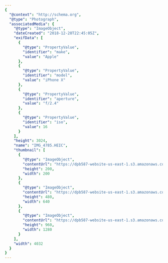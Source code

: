 ```yaml
---
{
  "@context": "http://schema.org",
  "@type": "Photograph",
  "associatedMedia": {
    "@type": "ImageObject",
    "dateCreated": "2018-12-28T22:45:05Z",
    "exifData": [
      {
        "@type": "PropertyValue",
        "identifier": "make",
        "value": "Apple"
      },
      {
        "@type": "PropertyValue",
        "identifier": "model",
        "value": "iPhone X"
      },
      {
        "@type": "PropertyValue",
        "identifier": "aperture",
        "value": "f/2.4"
      },
      {
        "@type": "PropertyValue",
        "identifier": "iso",
        "value": 16
      }
    ],
    "height": 3024,
    "name": "IMG_4785.HEIC",
    "thumbnail": [
      {
        "@type": "ImageObject",
        "contentUrl": "https://dpb587-website-us-east-1.s3.amazonaws.com/asset/gallery/2018-colorado-winter-trip/6c09dd95-b9ca-ba19-0b7f-cf877754578c~200x200.jpg",
        "height": 200,
        "width": 200
      },
      {
        "@type": "ImageObject",
        "contentUrl": "https://dpb587-website-us-east-1.s3.amazonaws.com/asset/gallery/2018-colorado-winter-trip/6c09dd95-b9ca-ba19-0b7f-cf877754578c~640w.jpg",
        "height": 480,
        "width": 640
      },
      {
        "@type": "ImageObject",
        "contentUrl": "https://dpb587-website-us-east-1.s3.amazonaws.com/asset/gallery/2018-colorado-winter-trip/6c09dd95-b9ca-ba19-0b7f-cf877754578c~1280.jpg",
        "height": 960,
        "width": 1280
      }
    ],
    "width": 4032
  }
}
---
```


